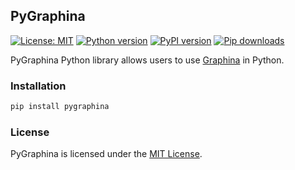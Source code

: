## PyGraphina

[![License: MIT](https://img.shields.io/badge/License-MIT-yellow.svg)](LICENSE)
[![Python version](https://img.shields.io/badge/Python-%3E=3.9-blue)](https://github.com/habedi/graphina)
[![PyPI version](https://badge.fury.io/py/pygraphina.svg)](https://badge.fury.io/py/pygraphina)
[![Pip downloads](https://img.shields.io/pypi/dm/pygraphina.svg)](https://pypi.org/project/pygraphina)

PyGraphina Python library allows users to use [Graphina](https://github.com/habedi/graphina) in Python.

### Installation

```bash
pip install pygraphina
```

### License

PyGraphina is licensed under the [MIT License](LICENSE).
